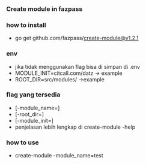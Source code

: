 ### Create module in fazpass

### how to install
- go get github.com/fazpass/create-module@v1.2.1

### env
- jika tidak menggunakan flag bisa di simpan di .env
- MODULE_INIT=citcall.com/datz -> example
- ROOT_DIR=src/modules/ ->example

### flag yang tersedia
- [-module_name=]
- [-root_dir=]
- [-module_init=]
- penjelasan lebih lengkap di create-module -help

### how to use
- create-module -module_name=test
